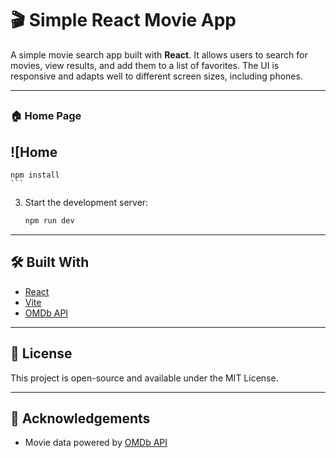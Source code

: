 # 🎬 Simple React Movie App

A simple movie search app built with **React**. It allows users to search for movies, view results, and add them to a list of favorites. The UI is responsive and adapts well to different screen sizes, including phones.

---

##

### 🏠 Home Page  
![Home 
---

    npm install
    ```

3. Start the development server:
    ```bash
    npm run dev
    ```

---

## 🛠️ Built With

- [React](https://reactjs.org/)  
- [Vite](https://vitejs.dev/)  
- [OMDb API](http://www.omdbapi.com/)  

---

## 📄 License

This project is open-source and available under the MIT License.

---

## 🙌 Acknowledgements

- Movie data powered by [OMDb API](http://www.omdbapi.com/)
